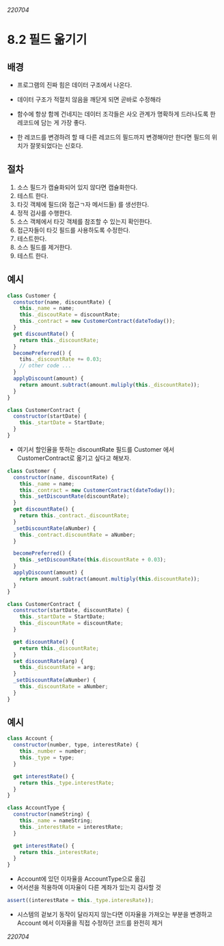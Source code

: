 _220704_

# 8.2 필드 옮기기

## 배경

- 프로그램의 진짜 힘은 데이터 구조에서 나온다.
- 데이터 구조가 적절치 않음을 깨닫게 되면 곧바로 수정해라

- 함수에 항상 함께 건네지는 데이터 조각들은 사오 관계가 명확하게 드러나도록 한 레코드에 담는 게 가장 좋다.
- 한 레코드를 변경하려 할 때 다른 레코드의 필드까지 변경해야만 한다면 필드의 위치가 잘못되었다는 신호다.

## 절차

1. 소스 필드가 캡슐화되어 있지 않다면 캡슐화한다.
2. 테스트 한다.
3. 타깃 객체에 필드(와 접근ㄱ자 메서드들) 를 생선한다.
4. 정적 검사를 수행한다.
5. 소스 객체에서 타깃 객체를 참조할 수 있는지 확인한다.
6. 접근자들이 타깃 필드를 사용하도록 수정한다.
7. 테스트한다.
8. 소스 필드를 제거한다.
9. 테스트 한다.

## 예시

```js
class Customer {
  constuctor(name, discountRate) {
    this._name = name;
    this._discoutRate = discountRate;
    this._contract = new CustomerContract(dateToday());
  }
  get discountRate() {
    return this._discountRate;
  }
  becomePreferred() {
    tihs._discountRate += 0.03;
    // other code ...
  }
  applyDiscount(amount) {
    return amount.subtract(amount.muliply(this._discountRate));
  }
}

class CustomerContract {
  constructor(startDate) {
    this._startDate = StartDate;
  }
}
```

- 여기서 할인율을 뜻하는 discountRate 필드를 Customer 에서 CustomerContract로 옮기고 싶다고 해보자.

```js
class Customer {
  constructor(name, discountRate) {
    this._name = name;
    this._contract = new CustomerContract(dateToday());
    this._setDiscountRate(discountRate);
  }
  get discountRate() {
    return this._contract._discountRate;
  }
  _setDiscountRate(aNumber) {
    this._contract.discountRate = aNumber;
  }

  becomePreferred() {
    this._setDiscountRate(this.discountRate + 0.03);
  }
  applyDiscount(amount) {
    return amount.subtract(amount.multiply(this.discountRate));
  }
}

class CustomerContract {
  constructor(startDate, discountRate) {
    this._startDate = StartDate;
    this._discountRate = discountRate;
  }

  get discountRate() {
    return this._discountRate;
  }
  set discountRate(arg) {
    this._discountRate = arg;
  }
  _setDiscountRate(aNumber) {
    this._discountRate = aNumber;
  }
}
```

## 예시

```js
class Account {
  constructor(number, type, interestRate) {
    this._number = number;
    this._type = type;
  }

  get interestRate() {
    return this._type.interestRate;
  }
}

class AccountType {
  constructor(nameString) {
    this._name = nameString;
    this._interestRate = interestRate;
  }

  get interestRate() {
    return this._interestRate;
  }
}
```

- Account에 있던 이자율을 AccountType으로 옮김
- 어서션을 적용하여 이자율이 다른 계좌가 있는지 검사할 것

```js
assert((interestRate = this._type.interesRate));
```

- 시스템의 겉보기 동작이 달라지지 않는다면 이자율을 가져오는 부분을 변경하고 Account 에서 이자율을 직접 수정하던 코드를 완전히 제거

_220704_

